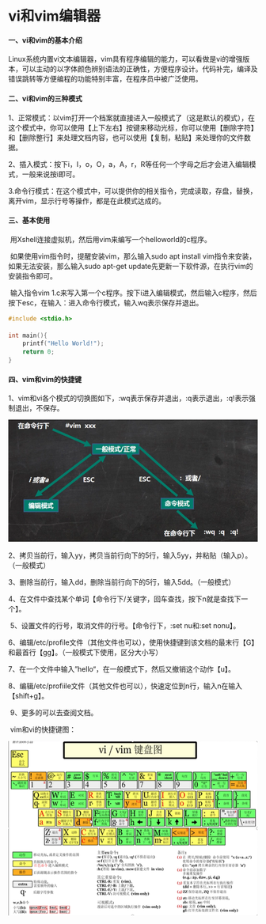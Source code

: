 # vi和vim编辑器



#### 一、vi和vim的基本介绍

​	Linux系统内置vi文本编辑器，vim具有程序编辑的能力，可以看做是vi的增强版本，可以主动的以字体颜色辨别语法的正确性，方便程序设计。代码补完，编译及错误跳转等方便编程的功能特别丰富，在程序员中被广泛使用。



#### 二、vi和vim的三种模式	

​	1、正常模式：以vim打开一个档案就直接进入一般模式了（这是默认的模式），在这个模式中，你可以使用【上下左右】按键来移动光标，你可以使用【删除字符】和【删除整行】来处理文档内容，也可以使用【复制，粘贴】来处理你的文件数据。

​	2、插入模式：按下i，I，o，O，a，A，r，R等任何一个字母之后才会进入编辑模式，一般来说按i即可。

​	3.命令行模式：在这个模式中，可以提供你的相关指令，完成读取，存盘，替换，离开vim，显示行号等操作，都是在此模式达成的。



#### 三、基本使用

​	用Xshell连接虚拟机，然后用vim来编写一个helloworld的c程序。

​	如果使用vim指令时，提醒安装vim，那么输入sudo apt install vim指令来安装，如果无法安装，那么输入sudo apt-get update先更新一下软件源，在执行vim的安装指令即可。

​	输入指令vim 1.c来写入第一个c程序。按下i进入编辑模式，然后输入c程序，然后按下esc，在输入：进入命令行模式，输入wq表示保存并退出。

```c
#include <stdio.h>

int main(){
    printf("Hello World!");
    return 0;
}
```



#### 四、vim和vim的快捷键

​	1、vim和vi各个模式的切换图如下，:wq表示保存并退出，:q表示退出，:q!表示强制退出，不保存。

<img  src= "..\asset\image-20230301214247036.png">

​    2、拷贝当前行，输入yy，拷贝当前行向下的5行，输入5yy，并粘贴（输入p）。（一般模式）

​	3、删除当前行，输入dd，删除当前行向下的5行，输入5dd。（一般模式）

​	4、在文件中查找某个单词【命令行下/关键字，回车查找，按下n就是查找下一个】。

​	5、设置文件的行号，取消文件的行号。【命令行下，:set nu和:set nonu】。

​	6、编辑/etc/profile文件（其他文件也可以），使用快捷键到该文档的最末行【G】和最首行【gg】。（一般模式下使用，区分大小写）

​	7、在一个文件中输入”hello“，在一般模式下，然后又撤销这个动作【u】。

​	8、编辑/etc/profiile文件（其他文件也可以），快速定位到n行，输入n在输入【shift+g】。

​	9、更多的可以去查阅文档。

​	vim和vi的快捷键图：

<img  src= "..\asset\image-20230301220015635.png">

